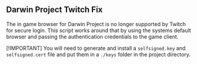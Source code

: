 ## Darwin Project Twitch Fix

The in game browser for Darwin Project is no longer supported by Twitch for secure login. This script works around that by using the systems default browser and passing the authentication credentials to the game client.

[!IMPORTANT] 
You will need to generate and install a `selfsigned.key` and `selfsigned.cert` file and put them in a `./keys` folder in the project directory.


